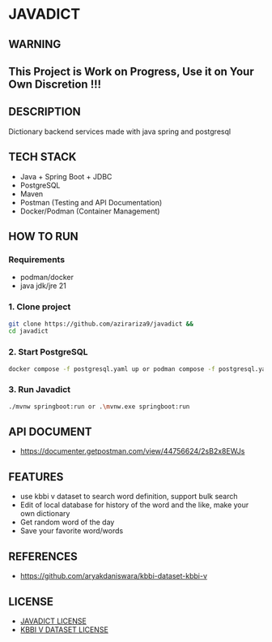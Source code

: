 # JAVADICT

## WARNING

## **This Project is Work on Progress, Use it on Your Own Discretion !!!**

## DESCRIPTION 

Dictionary backend services made with java spring and postgresql 

## TECH STACK
- Java + Spring Boot + JDBC
- PostgreSQL
- Maven
- Postman (Testing and API Documentation)
- Docker/Podman (Container Management)

## HOW TO RUN
### Requirements
- podman/docker
- java jdk/jre 21

### 1. Clone project
```sh
git clone https://github.com/azirariza9/javadict &&
cd javadict
```
### 2. Start PostgreSQL 
```sh
docker compose -f postgresql.yaml up or podman compose -f postgresql.yaml up
```
### 3. Run Javadict
```sh
./mvnw springboot:run or .\mvnw.exe springboot:run 
```

## API DOCUMENT
- https://documenter.getpostman.com/view/44756624/2sB2x8EWJs

## FEATURES

- use kbbi v dataset to search word definition, support bulk search 
- Edit of local database for history of the word and the like, make your own dictionary
- Get random word of the day
- Save your favorite word/words 

## REFERENCES
- https://github.com/aryakdaniswara/kbbi-dataset-kbbi-v

## LICENSE
- [JAVADICT LICENSE](./LICENSE)
- [KBBI V DATASET LICENSE](./kbbiv-dataset/README.md)

